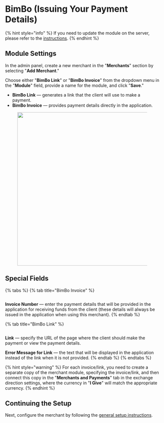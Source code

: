 # BimBo (Issuing Your Payment Details)

{% hint style="info" %}
If you need to update the module on the server, please refer to the [instructions](https://premium.gitbook.io/main/osnovnye-nastroiki/faq/obnovlenie-failov-skripta-na-servere/kak-obnovit-faily-na-servere#moduli-merchantov-i-avtovyplat).
{% endhint %}

## Module Settings

In the admin panel, create a new merchant in the "**Merchants**" section by selecting "**Add Merchant**."

Choose either "**BimBo Link**" or "**BimBo Invoice**" from the dropdown menu in the "**Module**" field, provide a name for the module, and click "**Save**."

* **BimBo Link** — generates a link that the client will use to make a payment.
* **BimBo Invoice** — provides payment details directly in the application.

<figure><img src="../../../.gitbook/assets/image (2110)_eng.png" alt="" width="501"><figcaption></figcaption></figure>

## Special Fields

{% tabs %}
{% tab title="BimBo Invoice" %}
<figure><img src="../../../.gitbook/assets/image (2111)_eng.png" alt=""><figcaption></figcaption></figure>

**Invoice Number** — enter the payment details that will be provided in the application for receiving funds from the client (these details will always be issued in the application when using this merchant).
{% endtab %}

{% tab title="BimBo Link" %}
<figure><img src="../../../.gitbook/assets/image (2112)_eng.png" alt=""><figcaption></figcaption></figure>

**Link** — specify the URL of the page where the client should make the payment or view the payment details.

**Error Message for Link** — the text that will be displayed in the application instead of the link when it is not provided.
{% endtab %}
{% endtabs %}

{% hint style="warning" %}
For each invoice/link, you need to create a separate copy of the merchant module, specifying the invoice/link, and then connect this copy in the "**Merchants and Payments**" tab in the exchange direction settings, where the currency in "**I Give**" will match the appropriate currency.
{% endhint %}

## Continuing the Setup

Next, configure the merchant by following the [general setup instructions](https://premium.gitbook.io/rukovodstvo-polzovatelya/osnovnye-nastroiki/merchanty-i-avtovyplaty/merchanty/obshie-nastroiki-merchantov).